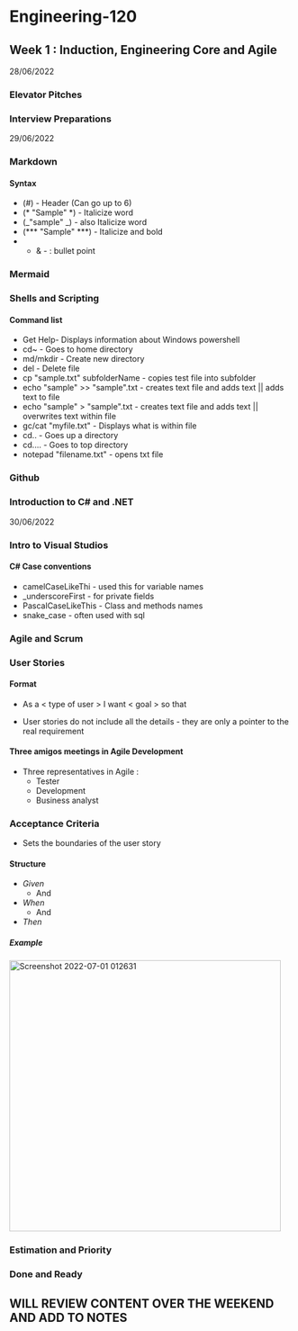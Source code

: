 # Engineering-120

## Week 1 : Induction, Engineering Core and Agile
28/06/2022
### Elevator Pitches
### Interview Preparations
29/06/2022
### Markdown 
#### Syntax
- (#) - Header (Can go up to 6)
- (* "Sample" *) - Italicize word
- (_"sample" _) - also Italicize word
- (*** "Sample" ***) - Italicize and bold
- * & - : bullet point

### Mermaid
### Shells and Scripting 
#### Command list
- Get Help- Displays information about Windows powershell
- cd~ - Goes to home directory
- md/mkdir - Create new directory
- del - Delete file
- cp "sample.txt" subfolderName - copies test file into subfolder
- echo "sample" >> "sample".txt - creates text file and adds text || adds text to file
- echo "sample" > "sample".txt - creates text file and adds text || overwrites text within file 
- gc/cat "myfile.txt" - Displays what is within file
- cd.. - Goes up a directory
- cd..\.. - Goes to top directory
- notepad "filename.txt" - opens txt file 

### Github
### Introduction to C# and .NET

30/06/2022
### Intro to Visual Studios
#### C# Case conventions

- camelCaseLikeThi - used this for variable names
- _underscoreFirst - for private fields
- PascalCaseLikeThis - Class and methods names 
- snake_case - often used with sql

### Agile and Scrum
### User Stories
#### Format 
- As a < type of user > I want < goal > so that <reason> 
  
- User stories do not include all the details - they are only a pointer to the real requirement
#### Three amigos meetings in Agile Development
  - Three representatives in Agile :
      - Tester
      - Development 
      - Business analyst

### Acceptance Criteria
  - Sets the boundaries of the user story 
#### Structure
  - *Given* 
       - And
  - *When*
      - And
  - *Then*
  
 ##### Example 
  <img width="482" alt="Screenshot 2022-07-01 012631" src="https://user-images.githubusercontent.com/36210165/176799400-8ffac648-85af-4cc1-96e0-58bfdd0999f6.png">

     

### Estimation and Priority
### Done and Ready


## WILL REVIEW CONTENT OVER THE WEEKEND AND ADD TO NOTES 
